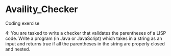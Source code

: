 # Availity_Checker
Coding exercise

4: You are tasked to write a checker that validates the parentheses of a LISP code. 
Write a program (in Java or JavaScript) which takes in a string as an input and returns true if all the parentheses in the string are properly closed and nested.
